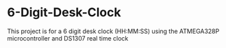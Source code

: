 # 6-Digit-Desk-Clock

This project is for a 6 digit desk clock (HH:MM:SS) using the ATMEGA328P microcontroller and DS1307 real time clock 
